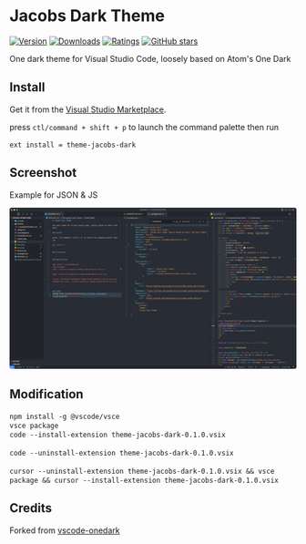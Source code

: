 # Jacobs Dark Theme

[![Version](https://img.shields.io/visual-studio-marketplace/v/jacob-earth.theme-jacobs-dark)](https://marketplace.visualstudio.com/items?itemName=jacob-earth.theme-jacobs-dark) [![Downloads](https://img.shields.io/visual-studio-marketplace/d/jacob-earth.theme-jacobs-dark?style=flat)](https://marketplace.visualstudio.com/items?itemName=jacob-earth.theme-jacobs-dark) [![Ratings](https://img.shields.io/visual-studio-marketplace/stars/jacob-earth.theme-jacobs-dark)](https://marketplace.visualstudio.com/items?itemName=jacob-earth.theme-jacobs-dark) [![GitHub stars](https://img.shields.io/github/stars/jacobpretorius/vscode-jacobs-dark.png?style=social&label=Star&maxAge=2592000)](https://github.com/jacobpretorius/vscode-jacobs-dark)

One dark theme for Visual Studio Code, loosely based on Atom's One Dark

## Install

Get it from the [Visual Studio Marketplace](https://marketplace.visualstudio.com/items?itemName=jacob-earth.theme-jacobs-dark).

press `ctl/command + shift + p` to launch the command palette then run
```
ext install = theme-jacobs-dark
```

## Screenshot
Example for JSON & JS

![Theme Screenshot](screenshot.png)


## Modification
```
npm install -g @vscode/vsce
vsce package
code --install-extension theme-jacobs-dark-0.1.0.vsix

code --uninstall-extension theme-jacobs-dark-0.1.0.vsix

cursor --uninstall-extension theme-jacobs-dark-0.1.0.vsix && vsce package && cursor --install-extension theme-jacobs-dark-0.1.0.vsix

```

## Credits
Forked from [vscode-onedark](https://github.com/azemoh/vscode-onedark)